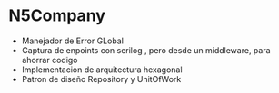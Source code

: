 # N5Company
* Manejador de Error GLobal
* Captura de enpoints con serilog , pero desde un middleware, para ahorrar codigo
* Implementacion de arquitectura hexagonal
* Patron de diseño Repository y UnitOfWork
